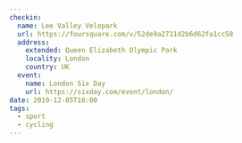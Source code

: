 ```yaml
---
checkin:
  name: Lee Valley Velopark
  url: https://foursquare.com/v/52de9a2711d2b6d62fa1cc58
  address:
    extended: Queen Elizabeth Olympic Park
    locality: London
    country: UK
  event:
    name: London Six Day
    url: https://sixday.com/event/london/
date: 2019-12-05T18:00
tags:
  - sport
  - cycling
---
```

